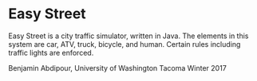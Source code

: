 # Easy Street

Easy Street is a city traffic simulator, written in Java.
The elements in this system are car, ATV, truck, bicycle, and human.
Certain rules including traffic lights are enforced.

Benjamin Abdipour, University of Washington Tacoma
Winter 2017